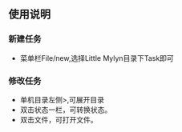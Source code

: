 ## 使用说明

### 新建任务
- 菜单栏File/new,选择Little Mylyn目录下Task即可

### 修改任务
- 单机目录左侧>,可展开目录
- 双击状态一栏，可转换状态。
- 双击文件，可打开文件。